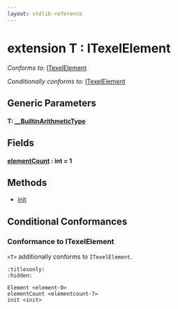 ```yaml
---
layout: stdlib-reference
---
```


# extension T : ITexelElement

*Conforms to:* [ITexelElement](../../interfaces/itexelelement-016/index.html)

*Conditionally conforms to:* [ITexelElement](../../interfaces/itexelelement-016/index.html)

## Generic Parameters

####  <a id="typeparam-T"></a>T: [\_\_BuiltinArithmeticType](../../interfaces/0_builtinarithmetictype-029j/index.html)

## Fields

####  <a id="decl-elementCount"></a>[elementCount](elementcount-7.html) : int = 1

## Methods

* [init](init.html)

## Conditional Conformances

### Conformance to ITexelElement
`<T>` additionally conforms to `ITexelElement`.

```{toctree}
:titlesonly:
:hidden:

Element <element-0>
elementCount <elementcount-7>
init <init>
```

